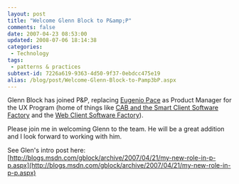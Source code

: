 ```yaml
---
layout: post
title: "Welcome Glenn Block to P&amp;P"
comments: false
date: 2007-04-23 08:53:00
updated: 2008-07-06 18:14:38
categories:
 - Technology
tags:
 - patterns & practices
subtext-id: 7226a619-9363-4d50-9f37-0ebdcc475e19
alias: /blog/post/Welcome-Glenn-Block-to-Pamp3bP.aspx
---
```



Glenn Block has joined P&P, replacing [Eugenio Pace](http://blogs.msdn.com/eugeniop/) as Product Manager for the UX Program (home of things like [CAB and the Smart Client Software Factory](http://www.codeplex.com/smartclient) and the [Web Client Software Factory](http://www.codeplex.com/websf)). 

Please join me in welcoming Glenn to the team. He will be a great addition and I look forward to working with him. 

See Glen's intro post here: [http://blogs.msdn.com/gblock/archive/2007/04/21/my-new-role-in-p-p.aspx](http://blogs.msdn.com/gblock/archive/2007/04/21/my-new-role-in-p-p.aspx)
